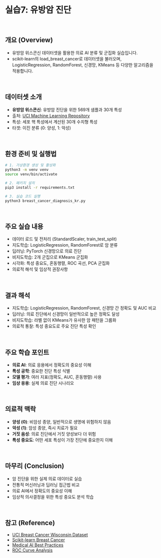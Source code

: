 # 실습7: 유방암 진단

<br/>

## 개요 (Overview)
- 유방암 위스콘신 데이터셋을 활용한 의료 AI 분류 및 군집화 실습입니다.
- scikit-learn의 load_breast_cancer로 데이터셋을 불러오며, LogisticRegression, RandomForest, 신경망, KMeans 등 다양한 알고리즘을 적용합니다.

<br/>

## 데이터셋 소개
- **유방암 위스콘신**: 유방암 진단을 위한 569개 샘플과 30개 특성
- 출처: [UCI Machine Learning Repository](https://archive.ics.uci.edu/ml/datasets/Breast+Cancer+Wisconsin+(Diagnostic))
- 특성: 세포 핵 특성에서 계산된 30개 수치형 특성
- 타겟: 이진 분류 (0: 양성, 1: 악성)

<br/>

## 환경 준비 및 실행법
```bash
# 1. 가상환경 생성 및 활성화
python3 -m venv venv
source venv/bin/activate

# 2. 패키지 설치
pip3 install -r requirements.txt

# 3. 실습 코드 실행
python3 breast_cancer_diagnosis_kr.py
```

<br/>

## 주요 실습 내용
- 데이터 로드 및 전처리 (StandardScaler, train_test_split)
- 지도학습: LogisticRegression, RandomForest로 암 분류
- 딥러닝: PyTorch 신경망으로 의료 진단
- 비지도학습: 2개 군집으로 KMeans 군집화
- 시각화: 특성 중요도, 혼동행렬, ROC 곡선, PCA 군집화
- 의료적 해석 및 임상적 권장사항

<br/>

## 결과 해석
- 지도학습: LogisticRegression, RandomForest, 신경망 간 정확도 및 AUC 비교
- 딥러닝: 의료 진단에서 신경망이 일반적으로 높은 정확도 달성
- 비지도학습: 라벨 없이 KMeans가 유사한 암 패턴을 그룹화
- 의료적 통찰: 특성 중요도로 주요 진단 특성 확인

<br/>

## 주요 학습 포인트
- **의료 AI**: 의료 응용에서 정확도의 중요성 이해
- **특성 공학**: 중요한 진단 특성 식별
- **모델 평가**: 여러 지표(정확도, AUC, 혼동행렬) 사용
- **임상 응용**: 실제 의료 진단 시나리오

<br/>

## 의료적 맥락
- **양성 (0)**: 비암성 종양, 일반적으로 생명에 위험하지 않음
- **악성 (1)**: 암성 종양, 즉시 치료가 필요
- **거짓 음성**: 의료 진단에서 거짓 양성보다 더 위험
- **특성 중요도**: 어떤 세포 특성이 가장 진단에 중요한지 이해

<br/>

## 마무리 (Conclusion)
- 암 진단을 위한 실제 의료 데이터로 실습
- 전통적 머신러닝과 딥러닝 접근법 비교
- 의료 AI에서 정확도의 중요성 이해
- 임상적 의사결정을 위한 특성 중요도 분석 학습

<br/>

## 참고 (Reference)
- [UCI Breast Cancer Wisconsin Dataset](https://archive.ics.uci.edu/ml/datasets/Breast+Cancer+Wisconsin+(Diagnostic))
- [Scikit-learn Breast Cancer](https://scikit-learn.org/stable/datasets/toy_dataset.html#breast-cancer-dataset)
- [Medical AI Best Practices](https://www.nature.com/articles/s41591-019-0648-5)
- [ROC Curve Analysis](https://en.wikipedia.org/wiki/Receiver_operating_characteristic) 